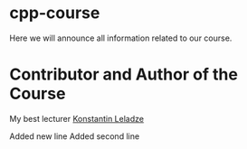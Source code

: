 # cpp-course
Here we will announce all information related to our course.

# Contributor and Author of the Course

My best lecturer [Konstantin Leladze](https://github.com/Costello1329)


Added new line
Added second line
